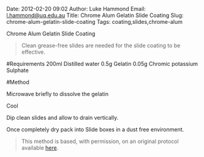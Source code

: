 Date: 2012-02-20 09:02
Author: Luke Hammond
Email: l.hammond@uq.edu.au
Title: Chrome Alum Gelatin Slide Coating
Slug: chrome-alum-gelatin-slide-coating
Tags: coating,slides,chrome-alum

Chrome Alum Gelatin Slide Coating




>Clean grease-free slides are needed for the slide coating to be effective.


#Requirements
200ml Distilled water
0.5g Gelatin
0.05g Chromic potassium Sulphate



#Method

Microwave briefly to dissolve the gelatin



Cool



Dip clean slides and allow to drain vertically.



Once completely dry pack into Slide boxes in a dust free environment.







>This method is based, with permission, on an original protocol available [here](http://web.qbi.uq.edu.au/microscopy/?page_id=551).

